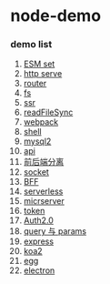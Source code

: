 # node-demo

### demo list

01. [ESM set](package.json)
02. [http serve](demo01.js)
03. [router](demo02.js)
04. [fs](demo03.js)
05. [ssr](demo04.js)
06. [readFileSync](demo05.js)
07. [webpack](demo06.js)
08. [shell](demo07.js)
09. [mysql2](demo08.js)
10. [api](demo09.js)
11. [前后端分离](demo10.js)
12. [socket](demo11.js)
13. [BFF]()
14. [serverless]()
15. [micrserver]()
16. [token]()
17. [Auth2.0]()
18. [query 与 params]()
19. [express]()
20. [koa2]()
21. [egg]()
22. [electron]()



